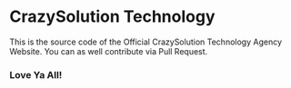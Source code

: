 # CrazySolution Technology

This is the source code of the Official CrazySolution Technology Agency Website. You can as well contribute via Pull Request.

### Love Ya All!